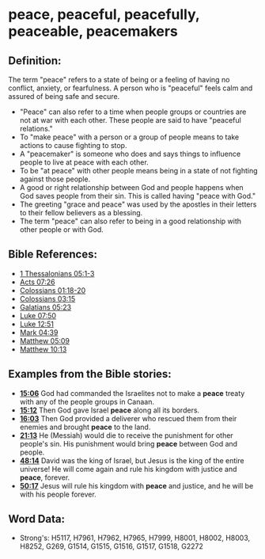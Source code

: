 # peace, peaceful, peacefully, peaceable, peacemakers #

## Definition: ##

The term "peace" refers to a state of being or a feeling of having no conflict, anxiety, or fearfulness. A person who is "peaceful" feels calm and assured of being safe and secure.

* "Peace" can also refer to a time when people groups or countries are not at war with each other. These people are said to have "peaceful relations."
* To "make peace" with a person or a group of people means to take actions to cause fighting to stop.
* A "peacemaker" is someone who does and says things to influence people to live at peace with each other.
* To be "at peace" with other people means being in a state of not fighting against those people.
* A good or right relationship between God and people happens when God saves people from their sin. This is called having "peace with God."
* The greeting "grace and peace" was used by the apostles in their letters to their fellow believers as a blessing.
* The term "peace" can also refer to being in a good relationship with other people or with God.

## Bible References: ##

* [1 Thessalonians 05:1-3](rc://en/tn/help/1th/05/01)
* [Acts 07:26](rc://en/tn/help/act/07/26)
* [Colossians 01:18-20](rc://en/tn/help/col/01/18)
* [Colossians 03:15](rc://en/tn/help/col/03/15)
* [Galatians 05:23](rc://en/tn/help/gal/05/23)
* [Luke 07:50](rc://en/tn/help/luk/07/50)
* [Luke 12:51](rc://en/tn/help/luk/12/51)
* [Mark 04:39](rc://en/tn/help/mrk/04/39)
* [Matthew 05:09](rc://en/tn/help/mat/05/09)
* [Matthew 10:13](rc://en/tn/help/mat/10/13)

## Examples from the Bible stories: ##

* __[15:06](rc://en/tn/help/obs/15/06)__ God had commanded the Israelites not to make a __peace__ treaty with any of the people groups in Canaan.  
* __[15:12](rc://en/tn/help/obs/15/12)__ Then God gave Israel __peace__ along all its borders. 
* __[16:03](rc://en/tn/help/obs/16/03)__ Then God provided a deliverer who rescued them from their enemies and brought __peace__ to the land. 
* __[21:13](rc://en/tn/help/obs/21/13)__ He (Messiah) would die to receive the punishment for other people's sin. His punishment would bring __peace__ between God and people. 
* __[48:14](rc://en/tn/help/obs/48/14)__ David was the king of Israel, but Jesus is the king of the entire universe! He will come again and rule his kingdom with justice and __peace__, forever.
* __[50:17](rc://en/tn/help/obs/50/17)__ Jesus will rule his kingdom with __peace__ and justice, and he will be with his people forever.

## Word Data: ##

* Strong's: H5117, H7961, H7962, H7965, H7999, H8001, H8002, H8003, H8252, G269, G1514, G1515, G1516, G1517, G1518, G2272

